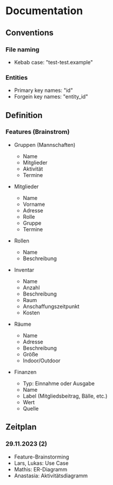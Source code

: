 # Documentation

## Conventions

### File naming

- Kebab case: "test-test.example"

### Entities

- Primary key names: "id"
- Forgein key names: "entity_id"

## Definition

### Features (Brainstrom)

- Gruppen (Mannschaften)

  - Name
  - Mitglieder
  - Aktivität
  - Termine

- Mitglieder

  - Name
  - Vorname
  - Adresse
  - Rolle
  - Gruppe
  - Termine

- Rollen

  - Name
  - Beschreibung

- Inventar

  - Name
  - Anzahl
  - Beschreibung
  - Raum
  - Anschaffungszeitpunkt
  - Kosten

- Räume

  - Name
  - Adresse
  - Beschreibung
  - Größe
  - Indoor/Outdoor

- Finanzen
  - Typ: Einnahme oder Ausgabe
  - Name
  - Label (Mitgliedsbeitrag, Bälle, etc.)
  - Wert
  - Quelle

## Zeitplan

### 29.11.2023 (2)

- Feature-Brainstorming
- Lars, Lukas: Use Case
- Mathis: ER-Diagramm
- Anastasia: Aktivitätsdiagramm
